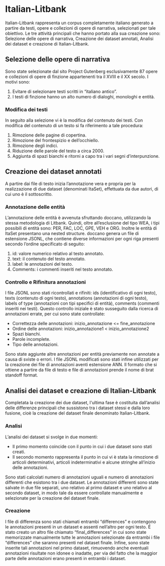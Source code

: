 # Italian-Litbank

Italian-Litbank rappresenta un corpus completamente italiano generato a partire da testi, opere e collezioni di opere di narrativa, selezionati per tale obiettivo. Le tre attività principali che hanno portato alla sua creazione sono: Selezione delle opere di narrativa, Creazione dei dataset annotati, Analisi dei dataset e creazione di Italian-Litbank.

## Selezione delle opere di narrativa

Sono state selezionate dal sito Project Gutenberg esclusivamente 87 opere e collezioni di opere di finzione appartenenti tra il XVIII e il XX secolo. I motivi sono:
1.	Evitare di selezionare testi scritti in “italiano antico”.
2.	I testi di finzione hanno un alto numero di dialoghi, monologhi e entità.

### Modifica dei testi

In seguito alla selezione vi è la modifica del contenuto dei testi. Con modifica del contenuto di un testo si fa riferimento a tale procedura:
1.	Rimozione delle pagine di copertina.
2.	Rimozione del frontespizio e dell’occhiello.
3.	Rimozione degli indici.
4.	Riduzione delle parole del testo a circa 2000.
5.	Aggiunta di spazi bianchi e ritorni a capo tra i vari segni d’interpunzione.

## Creazione dei dataset annotati

A partire dai file di testo inizia l’annotazione vera e propria per la realizzazione di due dataset (denominati ItaSet), effettuata da due autori, di cui uno è il sottoscritto.

### Annotazione delle entità

L’annotazione delle entità è avvenuta sfruttando doccano, utilizzando la stessa metodologia di Litbank. Quindi, oltre all’esclusione del tipo WEA, i tipi possibili di entità sono: PER, FAC, LOC, GPE, VEH e ORG. Inoltre le entità di ItaSet presentano una nested structure.
doccano genera un file di estensione JSONL, che contiene diverse informazioni per ogni riga presenti secondo l’ordine specificato di seguito:
1.	id: valore numerico relativo al testo annotato.
2.	text: il contenuto del testo annotato.
3.	label: le annotazioni del testo.
4.	Comments: i commenti inseriti nel testo annotato.

### Controllo e Rifinitura annotazioni

I file JSONL sono stati ricontrollati e rifiniti: ids (identificativo di ogni testo), texts (contenuto di ogni testo), annotations (annotazioni di ogni testo), labels of type (annotazioni con tipi specifici di entità), comments (commenti inseriti nei testi). Questo controllo iniziale è stato susseguito dalla ricerca di annotazioni errate, per cui sono state controllate:
-	Correttezza delle annotazioni:
inizio_annotazione <= fine_annotazione
-	Ordine delle annotazioni:
inizio_annotazione1 < inizio_annotazione2
-	Spazi bianchi.
-	Parole incomplete.
-	Tipo delle annotazioni.

Sono state aggiunte altre annotazioni per entità previamente non annotate a causa di sviste o errori.
I file JSONL modificati sono stati infine utilizzati per la creazione dei file di annotazioni aventi estensione ANN. Il formato che si ottiene a partire da file di testo e file di annotazioni prende il nome di brat standoff format.

## Analisi dei dataset e creazione di Italian-Litbank

Completata la creazione dei due dataset, l'ultima fase è costituita dall’analisi delle differenze principali che sussistono tra i dataset stessi e dalla loro fusione, cioè la creazione del dataset finale denominato Italian-Litbank.

### Analisi

L’analisi dei dataset si svolge in due momenti:
-	Il primo momento coincide con il punto in cui i due dataset sono stati creati.
-	Il secondo momento rappresenta il punto in cui vi è stata la rimozione di articoli determinativi, articoli indeterminativi e alcune stringhe all’inizio delle annotazioni.

Sono stati calcolati numero di annotazioni uguali e numero di annotazioni differenti che esistono tra i due dataset. Le annotazioni differenti sono state salvate in due file separati, uno relativo al primo dataset e uno relativo al secondo dataset, in modo tale da essere controllate manualmente e selezionate per la creazione del dataset finale.

### Creazione

I file di differenza sono stati chiamati entrambi “differences” e contengono le annotazioni presenti in un dataset e assenti nell’altro per ogni testo. É stato creato un altro file chiamato “final_differences” in cui sono state memorizzate manualmente tutte le annotazioni selezionate da entrambi i file “differences” che saranno presenti nel dataset finale. Infine, sono state inserite tali annotazioni nel primo dataset, rimuovendo anche eventuali annotazioni risultate non idonee o inadatte, per via del fatto che la maggior parte delle annotazioni erano presenti in entrambi i dataset.